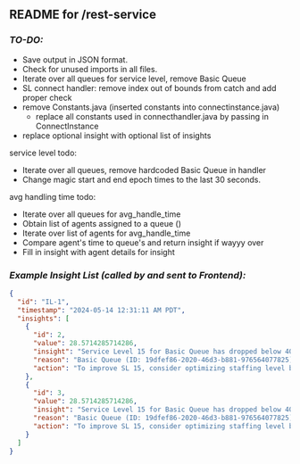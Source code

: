 ## README for /rest-service

### _TO-DO:_

- Save output in JSON format.
- Check for unused imports in all files.
- Iterate over all queues for service level, remove Basic Queue
- SL connect handler: remove index out of bounds from catch and add proper check
- remove Constants.java (inserted constants into connectinstance.java)
  - replace all constants used in connecthandler.java by passing in ConnectInstance
- replace optional insight with optional list of insights

service level todo:
- Iterate over all queues, remove hardcoded Basic Queue in handler
- Change magic start and end epoch times to the last 30 seconds.

avg handling time todo:
- Iterate over all queues for avg_handle_time
- Obtain list of agents assigned to a queue ()
- Iterate over list of agents for avg_handle_time
- Compare agent's time to queue's and return insight if wayyy over
- Fill in insight with agent details for insight



### _Example Insight List (called by and sent to Frontend):_
```json
{
  "id": "IL-1",
  "timestamp": "2024-05-14 12:31:11 AM PDT",
  "insights": [
    {
      "id": 2,
      "value": 28.5714285714286,
      "insight": "Service Level 15 for Basic Queue has dropped below 40%",
      "reason": "Basic Queue (ID: 19dfef86-2020-46d3-b881-976564077825) Service Level 15 (percentage of contacts answered within past 15 seconds) has dropped below 40%. Low answer rate indicates low efficiency and could lead to increased customer dissatisfaction, increased abandon rates. Current agents may also experience difficulties with increased contact volume.",
      "action": "To improve SL 15, consider optimizing staffing level by assigning more available agents to Basic queue."
    },
    {
      "id": 3,
      "value": 28.5714285714286,
      "insight": "Service Level 15 for Basic Queue has dropped below 40%",
      "reason": "Basic Queue (ID: 19dfef86-2020-46d3-b881-976564077825) Service Level 15 (percentage of contacts answered within past 15 seconds) has dropped below 40%. Low answer rate indicates low efficiency and could lead to increased customer dissatisfaction, increased abandon rates. Current agents may also experience difficulties with increased contact volume.",
      "action": "To improve SL 15, consider optimizing staffing level by assigning more available agents to Basic queue."
    }
  ]
}
```